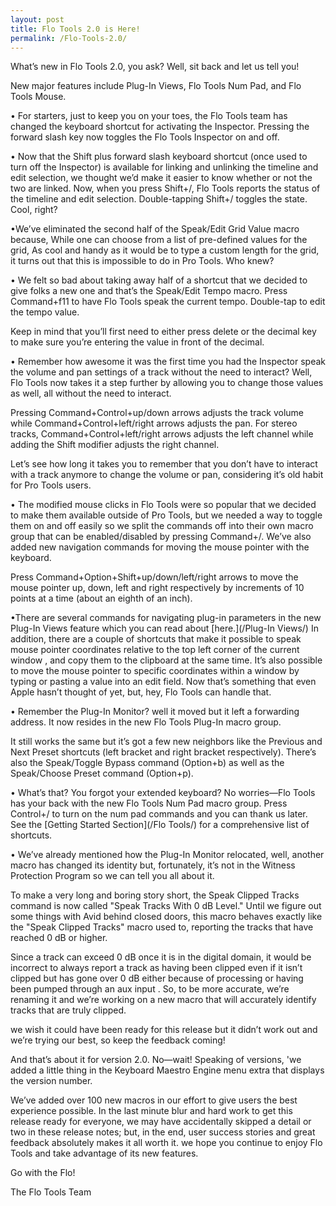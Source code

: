 ```yaml
---
layout: post
title: Flo Tools 2.0 is Here!
permalink: /Flo-Tools-2.0/
---
```


What’s new in Flo Tools 2.0, you ask? Well, sit back and let us tell you!

New major features include Plug-In Views, Flo Tools Num Pad, and Flo Tools Mouse.
<!--more-->

• For starters, just to keep you on your toes, the Flo Tools team has changed the keyboard shortcut for activating the Inspector. Pressing the forward slash key now toggles the Flo Tools Inspector on and off. 

• Now that the Shift plus forward slash keyboard shortcut (once used to turn off the Inspector) is available for linking and unlinking the timeline and edit selection, we thought we’d make it easier to know whether or not the two are linked. Now, when you press Shift+/, Flo Tools  reports  the status of the timeline and edit selection. Double-tapping Shift+/ toggles the state. Cool, right?

•We’ve eliminated the second half of the Speak/Edit Grid Value macro because, While one can choose from a list of pre-defined values for the grid, As cool and handy as it would be to type a custom length for the grid, it turns out that this is impossible to do in Pro Tools. Who knew?

• We felt so bad about taking away half of a shortcut that we decided to give folks a new one and that’s the Speak/Edit Tempo macro. Press Command+f11 to have Flo Tools speak the current tempo. Double-tap to edit the tempo value.

Keep in mind that you’ll first need to either press delete or the decimal key to make sure you’re entering the value in front of the decimal.

• Remember how awesome it was the first time you had the Inspector speak the volume and pan settings of a track without the need to interact? Well, Flo Tools now takes it a step further by allowing you to change those values as well, all without the need to interact.

Pressing Command+Control+up/down arrows adjusts the track volume while Command+Control+left/right arrows adjusts the pan. For stereo tracks, Command+Control+left/right arrows adjusts the left channel while adding the Shift modifier adjusts the right channel.

Let’s see how long it takes you to remember that you don’t have to interact with a track anymore to change the volume or pan, considering it’s old habit for Pro Tools users.

• The modified mouse clicks in Flo Tools were so popular that we decided to make them available outside of Pro Tools, but we needed a way to toggle them on and off easily so we split the commands off into their own macro group that can be enabled/disabled by pressing Command+/. We’ve also added new navigation commands for moving the mouse pointer with the keyboard.

Press Command+Option+Shift+up/down/left/right arrows to move the mouse pointer up, down, left and right respectively by increments of 10 points at a time (about an eighth of an inch).

•There are several commands for navigating plug-in parameters in the new Plug-In Views feature which you can read about [here.](/Plug-In Views/) In addition, there are a couple of shortcuts that make it possible to speak mouse pointer coordinates relative to the top left corner of the current window , and copy them to the clipboard at the same time. It’s also possible to move the mouse pointer to specific coordinates within a window by typing or pasting a value into an edit field. Now that’s something that even Apple hasn’t thought of yet, but, hey, Flo Tools can handle that.

• Remember the Plug-In Monitor? well it moved but it left a forwarding address. It now resides in the new Flo Tools Plug-In macro group.

It still works the same but it’s got a few new neighbors like the Previous and Next Preset shortcuts (left bracket and right bracket respectively). There’s also the Speak/Toggle Bypass command (Option+b) as well as the Speak/Choose Preset command (Option+p).

• What’s that? You forgot your extended keyboard? No worries—Flo Tools has your back with the new Flo Tools Num Pad macro group. Press Control+/ to turn on the num pad commands and you can thank us later. See the [Getting Started Section](/Flo Tools/) for a comprehensive list of shortcuts.

• We’ve already mentioned how the Plug-In Monitor relocated, well, another macro has changed its identity but, fortunately, it’s not in the Witness Protection Program so we can tell you all about it.

To make a very long and boring story short, the Speak Clipped Tracks command is now called "Speak Tracks With 0 dB Level." Until we figure out some things with Avid behind closed doors, this macro behaves exactly like the "Speak Clipped Tracks" macro used to, reporting the tracks that have reached 0 dB or higher.

Since a track can exceed 0 dB once it is in the digital domain, it would be incorrect to always report a track as having been clipped even if it isn’t clipped but has gone over 0 dB either because of processing or having been pumped through an aux input  . So, to be more accurate, we’re renaming it and we’re working on a new macro that will accurately identify tracks that are truly clipped.

we wish it could have been ready for this release but it didn’t work out and we’re trying our best, so keep the feedback coming!

And that’s about it for version 2.0. No—wait! Speaking of versions, 'we added a little thing in the Keyboard Maestro Engine menu extra that displays the version number.

We’ve added  over 100 new macros in our effort to  give users the best experience possible. In the last minute blur and hard work to get this release ready for everyone, we may have accidentally skipped a detail or two in these release notes; but, in the end, user success stories and great feedback  absolutely makes it all worth it. we hope you continue to enjoy Flo Tools and take advantage of its new features.

Go with the Flo!

The Flo Tools Team
